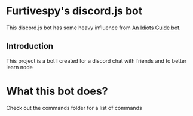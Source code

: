 # Furtivespy's discord.js bot

This discord.js bot has some heavy influence from [An Idiots Guide bot](https://github.com/AnIdiotsGuide/guidebot). 

## Introduction

This project is a bot I created for a discord chat with friends and to better learn node

# What this bot does? 

Check out the commands folder for a list of commands




